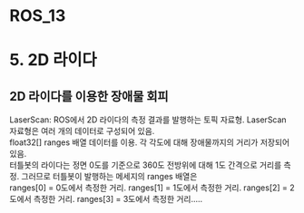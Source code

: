 ROS_13
======

# 5. 2D 라이다
## 2D 라이다를 이용한 장애물 회피

LaserScan: ROS에서 2D 라이다의 측정 결과를 발행하는 토픽 자료형. LaserScan 자료형은 여러 개의 데이터로 구성되어 있음.    
float32[] ranges 배열 데이터를 이용. 각 각도에 대해 장애물까지의 거리가 저장되어있음.   
터틀봇의 라이다는 정면 0도를 기준으로 360도 전방위에 대해 1도 간격으로 거리를 측정. 그러므로 터틀봇이 발행하는 메세지의 ranges 배열은     
ranges[0] = 0도에서 측정한 거리. ranges[1] = 1도에서 측정한 거리. ranges[2] = 2도에서 측정한 거리. ranges[3] = 3도에서 측정한 거리.....
